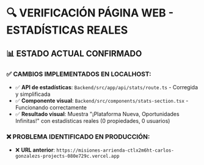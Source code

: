 # 🔍 VERIFICACIÓN PÁGINA WEB - ESTADÍSTICAS REALES

## 📊 **ESTADO ACTUAL CONFIRMADO**

### **✅ CAMBIOS IMPLEMENTADOS EN LOCALHOST:**
- ✅ **API de estadísticas**: `Backend/src/app/api/stats/route.ts` - Corregida y simplificada
- ✅ **Componente visual**: `Backend/src/components/stats-section.tsx` - Funcionando correctamente
- ✅ **Resultado visual**: Muestra "¡Plataforma Nueva, Oportunidades Infinitas!" con estadísticas reales (0 propiedades, 0 usuarios)

### **❌ PROBLEMA IDENTIFICADO EN PRODUCCIÓN:**
- ❌ **URL anterior**: `https://misiones-arrienda-ctlx2m6ht-carlos-gonzalezs-projects-080e729c.vercel.app`
